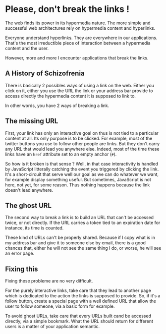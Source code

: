 Please, don't break the links !
===============================

The web finds its power in its hypermedia nature.
The more simple and successful web architectures rely on hypermedia content and hyperlinks.

Everyone understand hyperlinks. They are everywhere in our
applications. That's the most irreductible piece of interaction
between a hypermedia content and the user.

However, more and more I encounter applications that break the links.

## A History of Schizofrenia

There is basically 2 possibles ways of using a link on the web.
Either you click on it, either you use the URL the link or your
address bar provide to access directly the hypermedia content it is
supposed to link to.

In other words, you have 2 ways of breaking a link.


## The missing URL

First, your link has only an interactive goal on thus is not tied to a
particular content at all. Its only purpose is to be clicked. For
example, most of the twitter buttons you use to follow other people
are links. But they don't carry any URL that would lead you anywhere
else. Indeed, most of the time these links have an `href` attribute
set to an empty anchor (`#`).

So how is it broken is that sense ? Well, in that case interactivity
is handled by JavaScript litterally catching the event you triggered
by clicking the link. It's a short-circuit that serve well our goal as
we can do whatever we want, for example display something useful. But
sometimes, JavaScript is not here, not yet, for some reason. Thus
nothing happens because the link doesn't lead anywhere.

## The ghost URL

The second way to break a link is to build an URL that can't be
accessed twice, or not directly. If the URL carries a token tied to an
expiration date for instance, its time is counted.

These kind of URLs can't be properly shared. Because if I copy what is
in my address bar and give it to someone else by email, there is a
good chances that, either he will not see the same thing I do, or
worse, he will see an error page.

## Fixing this

Fixing these probleme are no very difficult.

For the purely interactive links, take care that they lead to another
page which is dedicated to the action the links is supposed to
provide. So, if it's a follow button, create a special page with a
well defined URL that allow the user to follow someone, via a basic
form for example.

To avoid ghost URLs, take care that every URLs built cand be accessed
directly, via a simple bookmark. What the URL should return for
different users is a matter of your application semantic.

